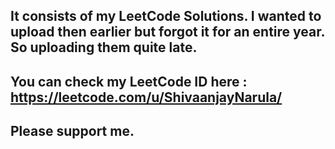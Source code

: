 ## It consists of my LeetCode Solutions. I wanted to upload then earlier but forgot it for an entire year. So uploading them quite late.

## You can check my LeetCode ID here : https://leetcode.com/u/ShivaanjayNarula/

## Please support me.

